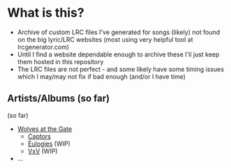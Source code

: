 # What is this?
- Archive of custom LRC files I've generated for songs (likely) not found on the big lyric/LRC websites (most using very helpful tool at lrcgenerator.com)
- Until I find a website dependable enough to archive these I'll just keep them hosted in this repository
- The LRC files are not perfect - and some likely have some timing issues which I may/may not fix if bad enough (and/or I have time)

## Artists/Albums (so far)
(so far)

* [Wolves at the Gate](https://solidstate.merchnow.com/collections/wolves-at-the-gate)
    * [Captors](https://www.amazon.com/Captors-Wolves-at-Gate/dp/B0083TS72S)
    * [Eulogies](https://www.amazon.com/Eulogies-Wolves-At-Gate/dp/B09NY99DBH) (WIP)
    * [VxV](https://www.amazon.com/VxV-Wolves-At-Gate/dp/B00JPO95T4) (WIP)
* ...
